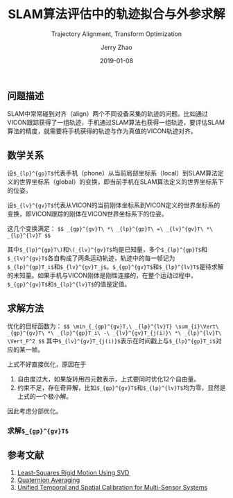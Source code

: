 ﻿---
layout:     post
title:        SLAM算法评估中的轨迹拟合与外参求解
subtitle:   Trajectory Alignment, Transform Optimization
date:       2019-01-08
author:     Jerry Zhao
header-img: img/post-bg-walle.jpg
catalog: true
tags:
    - SLAM
    - Robotics
    - Algorithms
---


## 问题描述
SLAM中常常碰到对齐（align）两个不同设备采集的轨迹的问题。比如通过VICON跟踪获得了一组轨迹，手机通过SLAM算法也获得一组轨迹，要评估SLAM算法的精度，就需要将手机获得的轨迹与作为真值的VICON轨迹对齐。


## 数学关系
设`$_{lp}^{gp}T$`代表手机（phone）从当前局部坐标系（local）到SLAM算法定义的世界坐标系（global）的变换，即当前手机在SLAM算法定义的世界坐标系下的位姿。

设`$_{lv}^{gv}T$`代表从VICON的当前刚体坐标系到VICON定义的世界坐标系的变换，即VICON跟踪的刚体在VICON世界坐标系下的位姿。


这几个变换满足：
`$$
_{gp}^{gv}T\ *\ _{lp}^{gp}T\ =\ _{lv}^{gv}T\ *\ _{lp}^{lv}T
$$`

其中`$_{lp}^{gp}T\)`和`\(_{lv}^{gv}T$`均是已知量，多个`$_{lp}^{gp}T$`和`$_{lv}^{gv}T$`各自构成了两条运动轨迹，轨迹中的每一帧记为`$_{lp}^{gp}T_i$`和`$_{lv}^{gv}T_j$`。`$_{gp}^{gv}T$`和`$_{lp}^{lv}T$`是待求解的未知量。如果手机与VICON刚体是刚性连接的，在整个运动过程中，`$_{gp}^{gv}T$`和`$_{lp}^{lv}T$`的值是定值。


## 求解方法
优化的目标函数为：
`$$
\min_{_{gp}^{gv}T,\ _{lp}^{lv}T} \sum_{i}\Vert\ _{gp}^{gv}T\ *\ _{lp}^{gp}T_i\ -\ _{lv}^{gv}T_{j(i)}\ *\ _{lp}^{lv}T\ \Vert_F^2
$$`
其中`$_{lv}^{gv}T_{j(i)}$`表示在时间戳上与`$_{lp}^{gp}T_i$`对应的某一帧。

上式不好直接优化，原因在于
1. 自由度过大，如果旋转用四元数表示，上式要同时优化12个自由量。
2. 约束不足，存在奇异解，比如`$_{gp}^{gv}T$`和`$_{lp}^{lv}T$`均为零，显然是上式的一个极小解。

因此考虑分部优化。

### 求解`$_{gp}^{gv}T$`

## 参考文献
1. [Least-Squares Rigid Motion Using SVD](https://igl.ethz.ch/projects/ARAP/svd_rot.pdf)
2. [Quaternion Averaging](https://ntrs.nasa.gov/archive/nasa/casi.ntrs.nasa.gov/20070017872.pdf)
3. [Unified Temporal and Spatial Calibration for Multi-Sensor Systems](https://furgalep.github.io/bib/furgale_iros13.pdf)